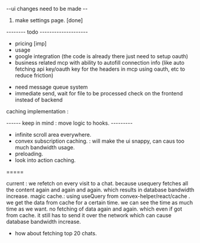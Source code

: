 --ui changes need to be made --

1. make settings page. [done]

-------- todo --------------------

- pricing [imp]
- usage
- google integration (the code is already there just need to setup oauth)
- business related mcp with ability to autofill connection info (like auto fetching api key/oauth key for the headers in mcp using oauth, etc to reduce friction)

* need message queue system
* immediate send, wait for file to be processed check on the frontend instead of backend

caching implementation :

------ keep in mind : move logic to hooks. ---------

- infinite scroll area everywhere.
- convex subscription caching. : will make the ui snappy, can caus too much bandwidth usage.
- preloading.
- look into action caching.

=====

current : we refetch on every visit to a chat. because usequery fetches all the content again and again and again. which results in database bandwidth increase.
magic cache.: using useQuery from convex-helper/react/cache . we get the data from cache for a certain time. we can see the time as much time as we want. no fetching of data again and again. which even if got from cache. it still has to send it over the network which can cause database bandwidth increase.

- how about fetching top 20 chats.
